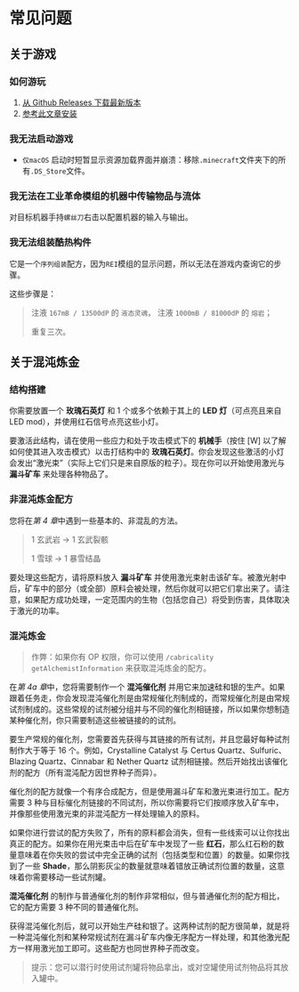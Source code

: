 # 常见问题

## 关于游戏

### 如何游玩

1. [从 Github Releases 下载最新版本](https://github.com/JieningYu/Cabricality/releases)
2. [参考此文章安装](https://docs.modrinth.com/docs/modpacks/playing_modpacks/)

### 我无法启动游戏

-   `仅macOS` 启动时短暂显示资源加载界面并崩溃：移除`.minecraft`文件夹下的所有`.DS_Store`文件。

### 我无法在工业革命模组的机器中传输物品与流体

对目标机器手持`螺丝刀`右击以配置机器的输入与输出。

### 我无法组装酷热构件

它是一个`序列组装`配方，因为`REI`模组的显示问题，所以无法在游戏内查询它的步骤。

这些步骤是：

> 注液 `167mB / 13500dP` 的 `液态灵魂`，
> 注液 `1000mB / 81000dP` 的 `熔岩`；
>
> 重复三次。

## 关于混沌炼金

### 结构搭建

你需要放置一个 **玫瑰石英灯** 和 1 个或多个依赖于其上的 **LED 灯**（可点亮且来自 LED mod），并使用红石信号点亮这些小灯。

要激活此结构，请在使用一些应力和处于攻击模式下的 **机械手**（按住 \[W\] 以了解如何使其进入攻击模式）以击打结构中的 **玫瑰石英灯**。你会发现这些激活的小灯会发出“激光束”（实际上它们只是来自原版的粒子）。现在你可以开始使用激光与 **漏斗矿车** 来处理各种物品了。

### 非混沌炼金配方

您将在*第 4 章*中遇到一些基本的、非混乱的方法。

> 1 玄武岩 -> 1 玄武裂骸
>
> 1 雪球 -> 1 暴雪结晶

要处理这些配方，请将原料放入 **漏斗矿车** 并使用激光束射击该矿车。被激光射中后，矿车中的部分（或全部）原料会被处理，然后你就可以把它们拿出来了。请注意，如果配方成功处理，一定范围内的生物（包括您自己）将受到伤害，具体取决于激光的功率。

### 混沌炼金

> 作弊：如果你有 OP 权限，你可以使用 `/cabricality getAlchemistInformation` 来获取混沌炼金的配方。

在*第 4a 章*中，您将需要制作一个 **混沌催化剂** 并用它来加速硅和银的生产。如果跟着任务走，你会发现混沌催化剂是由常规催化剂制成的，而常规催化剂是由常规试剂制成的。这些常规的试剂被分组并与不同的催化剂相链接，所以如果你想制造某种催化剂，你只需要制造这些被链接的的试剂。

要生产常规的催化剂，您需要首先获得与其链接的所有试剂，并且您最好每种试剂制作大于等于 16 个。例如，Crystalline Catalyst 与 Certus Quartz、Sulfuric、Blazing Quartz、Cinnabar 和 Nether Quartz 试剂相链接。然后开始找出该催化剂的配方（所有混沌配方因世界种子而异）。

催化剂的配方就像一个有序合成配方，但是使用漏斗矿车和激光束进行加工。配方需要 3 种与目标催化剂链接的不同试剂，所以你需要将它们按顺序放入矿车中，并像那些使用激光束的非混沌配方一样处理输入的原料。

如果你进行尝试的配方失败了，所有的原料都会消失，但有一些线索可以让你找出真正的配方。如果你在用光束击中后在矿车中发现了一些 **红石**，那么红石粉的数量意味着在你失败的尝试中完全正确的试剂（包括类型和位置）的数量。如果你找到了一些 **Shade**，那么阴影灰尘的数量就意味着错放正确试剂位置的数量，这意味着你需要移动一些试剂罐。

**混沌催化剂** 的制作与普通催化剂的制作非常相似，但与普通催化剂的配方相比，它的配方需要 3 种不同的普通催化剂。

获得混沌催化剂后，就可以开始生产硅和银了。这两种试剂的配方很简单，就是将一种混沌催化剂和某种常规试剂在漏斗矿车内像无序配方一样处理，和其他激光配方一样用激光加工即可。这些配方也同世界种子而改变。

> 提示：您可以潜行时使用试剂罐将物品拿出，或对空罐使用试剂物品将其放入罐中。
